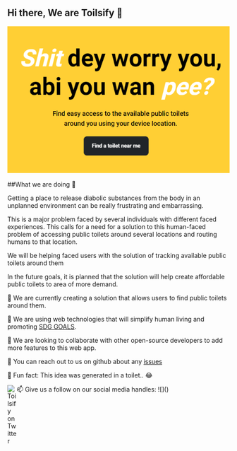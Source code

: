 ## Hi there, We are Toilsify 👋

![](https://github.com/Toilsify/Toilsify/blob/main/img/img.png)


##What we are doing 🙋‍

Getting a place to release diabolic substances from the body in an unplanned environment can be really frustrating and embarrassing.

This is a major problem faced by several individuals with different faced experiences. This calls for a need for a solution to this human-faced problem of accessing public toilets around several locations and routing humans to that location.

We will be helping faced users with the solution of tracking available public toilets around them  

In the future goals, it is planned that the solution will help create affordable public toilets to area of more demand.

🌈 We are currently creating a solution that allows users to find public toilets around them. 

🌱 We are using web technologies that will simplify human living and promoting [SDG GOALS](https://www.google.com/search?client=opera&q=sdg+goals+list&sourceid=opera&ie=UTF-8&oe=UTF-8).

👯 We are looking to collaborate with other open-source developers to add more features to this web app.

💬 You can reach out to us on github about any [issues](https://github.com/Toilsify/Toilsify/issues)

🍿 Fun fact: This idea was generated in a toilet.. 😂

📫 Give us a follow on our social media handles: ![](<a href="https://twitter.com/toilsify"><img align="left" alt="Toilsify on Twitter" width="21px" src="https://raw.githubusercontent.com/anuraghazra/anuraghazra/master/assets/twitter.svg" /></a>)
